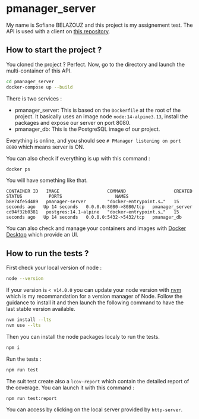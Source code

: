 # pmanager_server

My name is Sofiane BELAZOUZ and this project is my assignement test.
The API is used with a client on [this repository](https://github.com/Raven0uss/pmanager_client).

## How to start the project ?

You cloned the project ? Perfect. Now, go to the directory and launch the multi-container of this API.

```bash
cd pmanager_server
docker-compose up --build
```

There is two services :
  - pmanager_server: This is based on the `Dockerfile` at the root of the project. It basically uses an image node `node:14-alpine3.13`, install the packages and expose our server on port 8080.
  - pmanager_db: This is the PostgreSQL image of our project.
  
Everything is online, and you should see `# PManager listening on port 8080` which means server is ON.

You can also check if everything is up with this command :
```bash
docker ps
```
You will have something like that.
```
CONTAINER ID   IMAGE                  COMMAND                  CREATED          STATUS          PORTS                    NAMES
b8e74fe5d489   pmanager-server        "docker-entrypoint.s…"   15 seconds ago   Up 14 seconds   0.0.0.0:8080->8080/tcp   pmanager_server
cd94f32b0381   postgres:14.1-alpine   "docker-entrypoint.s…"   15 seconds ago   Up 14 seconds   0.0.0.0:5432->5432/tcp   pmanager_db
```

You can also check and manage your containers and images with [Docker Desktop](https://www.docker.com/products/docker-desktop/) which provide an UI.

## How to run the tests ?

First check your local version of node : 
```bash
node --version
```

If your version is `< v14.0.0` you can update your node version with [nvm](https://github.com/nvm-sh/nvm) which is my recommandation for a version manager of Node. Follow the guidance to install it and then launch the following command to have the last stable version available. 

```bash
nvm install --lts
nvm use --lts
```

Then you can install the node packages localy to run the tests.
```bash
npm i
```

Run the tests :
```bash
npm run test
```

The suit test create also a `lcov-report` which contain the detailed report of the coverage. You can launch it with this command :
```
npm run test:report
```

You can access by clicking on the local server provided by `http-server`.
